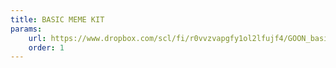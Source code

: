 ```yaml
---
title: BASIC MEME KIT
params:
    url: https://www.dropbox.com/scl/fi/r0vvzvapgfy1ol2lfujf4/GOON_basic-meme-kit.zip?rlkey=t4fvx2g47oyisj0o22xurybwa&dl=1
    order: 1
---
```

